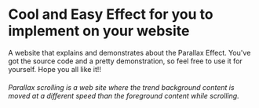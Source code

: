 # Cool and Easy Effect for you to implement on your website
A website that explains and demonstrates about the Parallax Effect. You've got the source code and a pretty demonstration, so feel free to use it for yourself. Hope you all like it!!

<h6>Parallax scrolling is a web site where the trend background content is moved at a different speed than the foreground content while scrolling.</h6>
